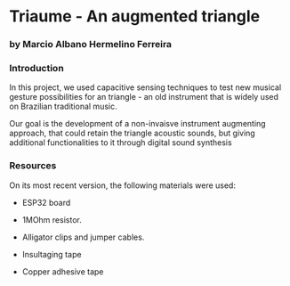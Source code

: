# Triaume - An augmented triangle
### by  Marcio Albano Hermelino Ferreira

### Introduction

In this project, we used capacitive sensing techniques to test new
musical gesture possibilities for an triangle - an old instrument 
that is widely used on Brazilian traditional music.

Our goal is the development of  a non-invaisve instrument augmenting approach,
that could retain the triangle acoustic sounds, but giving additional functionalities to it through digital sound synthesis



### Resources

On its most recent version, the following materials were used:

- ESP32 board

- 1MOhm resistor.

- Alligator clips and jumper cables.

- Insultaging tape

- Copper adhesive tape
